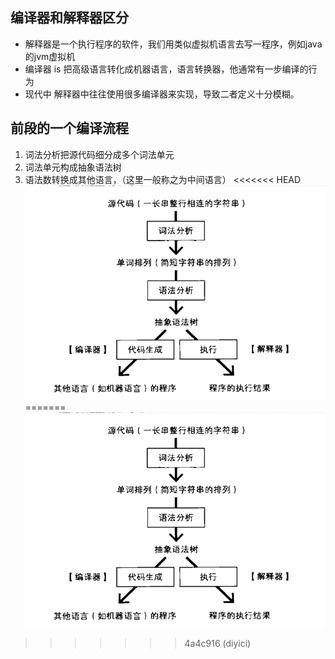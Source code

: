 ## 编译器和解释器区分
+ 解释器是一个执行程序的软件，我们用类似虚拟机语言去写一程序，例如java的jvm虚拟机
+ 编译器 is 把高级语言转化成机器语言，语言转换器，他通常有一步编译的行为
+ 现代中 解释器中往往使用很多编译器来实现，导致二者定义十分模糊。
  
## 前段的一个编译流程
1. 词法分析把源代码细分成多个词法单元
2. 词法单元构成抽象语法树
3. 语法数转换成其他语言，（这里一般称之为中间语言）
<<<<<<< HEAD
![](2022-01-21-11-27-26.png)
=======
![](2022-01-21-11-27-26.png) 
>>>>>>> 4a4c916 (diyici)
